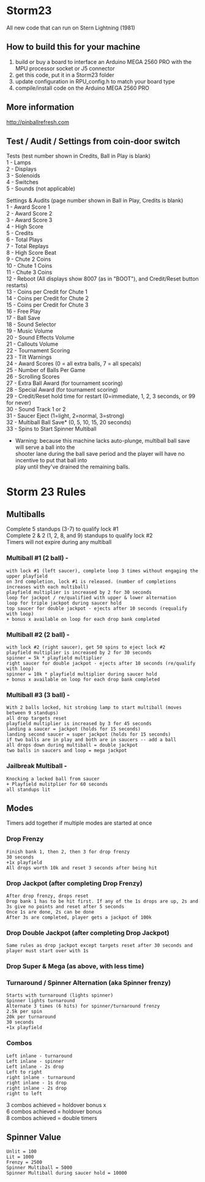 # Storm23  
All new code that can run on Stern Lightning (1981)
  
## How to build this for your machine  
1) build or buy a board to interface an Arduino MEGA 2560 PRO with the MPU processor socket or J5 connector  
2) get this code, put it in a Storm23 folder  
3) update configuration in RPU_config.h to match your board type  
4) compile/install code on the Arduino MEGA 2560 PRO  
  
## More information
http://pinballrefresh.com  
  
## Test / Audit / Settings from coin-door switch
Tests (test number shown in Credits, Ball in Play is blank)  
1 - Lamps  
2 - Displays  
3 - Solenoids  
4 - Switches  
5 - Sounds (not applicable)  

Settings & Audits (page number shown in Ball in Play, Credits is blank)  
1 - Award Score 1  
2 - Award Score 2  
3 - Award Score 3  
4 - High Score  
5 - Credits  
6 - Total Plays  
7 - Total Replays  
8 - High Score Beat  
9 - Chute 2 Coins  
10 - Chute 1 Coins  
11 - Chute 3 Coins  
12 - Reboot (All displays show 8007 (as in "BOOT"), and Credit/Reset button restarts)  
13 - Coins per Credit for Chute 1  
14 - Coins per Credit for Chute 2  
15 - Coins per Credit for Chute 3  
16 - Free Play  
17 - Ball Save  
18 - Sound Selector  
19 - Music Volume  
20 - Sound Effects Volume  
21 - Callouts Volume  
22 - Tournament Scoring  
23 - Tilt Warnings  
24 - Award Scores (0 = all extra balls, 7 = all specals)  
25 - Number of Balls Per Game  
26 - Scrolling Scores  
27 - Extra Ball Award (for tournament scoring)  
28 - Special Award (for tournament scoring)  
29 - Credit/Reset hold time for restart (0=immediate, 1, 2, 3 seconds, or 99 for never)  
30 - Sound Track 1 or 2  
31 - Saucer Eject (1=light, 2=normal, 3=strong)  
32 - Multiball Ball Save* (0, 5, 10, 15, 20 seconds)  
33 - Spins to Start Spinner Multiball  
  
* Warning: because this machine lacks auto-plunge, multiball ball save will serve a ball into the   
  shooter lane during the ball save period and the player will have no incentive to put that ball into   
  play until they've drained the remaining balls.

# Storm 23 Rules  

## Multiballs
Complete 5 standups (3-7) to qualify lock #1  
Complete 2 & 2 (1, 2, 8, and 9) standups to qualify lock #2  
Timers will not expire during any multiball  
  
### Multiball #1 (2 ball) -   
	with lock #1 (left saucer), complete loop 3 times without engaging the upper playfield  
	on 3rd completion, lock #1 is released. (number of completions increases with each multiball)  
	playfield multiplier is increased by 2 for 30 seconds  
	loop for jackpot / re/qualified with upper & lower alternation  
	loop for triple jackpot during saucer hold  
	top saucer for double jackpot - ejects after 10 seconds (requalify with loop)  
	+ bonus x available on loop for each drop bank completed  
  
### Multiball #2 (2 ball) -   
	with lock #2 (right saucer), get 50 spins to eject lock #2  
	playfield multiplier is increased by 2 for 30 seconds  
	spinner = 5k * playfield multiplier  
	right saucer for double jackpot - ejects after 10 seconds (re/qualify with loop)  
 	spinner = 10k * playfield multiplier during saucer hold  
	+ bonus x available on loop for each drop bank completed  

### Multiball #3 (3 ball) -  
	With 2 balls locked, hit strobing lamp to start multiball (moves between 9 standups) 
	all drop targets reset  
	playfield multiplier is increased by 3 for 45 seconds  
	landing a saucer = jackpot (holds for 15 seconds)  
	landing second saucer = super jackpot (holds for 15 seconds)  
	if two balls are in play and both are in saucers -- add a ball  
	all drops down during multiball = double jackpot  
	two balls in saucers and loop = mega jackpot  
	  
### Jailbreak Multiball -  
	Knocking a locked ball from saucer  
	+ Playfield mulitplier for 60 seconds  
	all standups lit  
  

## Modes  
Timers add together if multiple modes are started at once  
  
### Drop Frenzy  
	Finish bank 1, then 2, then 3 for drop frenzy  
	30 seconds  
	+1x playfield  
	All drops worth 10k and reset 3 seconds after being hit  
  
### Drop Jackpot (after completing Drop Frenzy)  
	After drop frenzy, drops reset   
	Drop bank 1 has to be hit first. If any of the 1s drops are up, 2s and 3s give no points and reset after 5 seconds  
	Once 1s are done, 2s can be done  
	After 3s are completed, player gets a jackpot of 100k  
  
### Drop Double Jackpot (after completing Drop Jackpot)  
	Same rules as drop jackpot except targets reset after 30 seconds and player must start over with 1s  
  
### Drop Super & Mega (as above, with less time)  
  

### Turnaround / Spinner Alternation (aka Spinner frenzy)  
	Starts with turnaround (lights spinner)  
	Spinner lights turnaround  
	Alternate 3 times (6 hits) for spinner/turnaround frenzy  
	2.5k per spin  
	20k per turnaround  
	30 seconds  
	+1x playfield  
  
### Combos  
	Left inlane - turnaround  
	Left inlane - spinner  
	Left inlane - 2s drop  
	Left to right  
	right inlane - turnaround  
	right inlane - 1s drop  
	right inlane - 2s drop  
	right to left  

  3 combos achieved = holdover bonus x  
  6 combos achieved = holdover bonus  
  8 combos achieved = double timers  
  
## Spinner Value  
	Unlit = 100  
	Lit = 1000  
	Frenzy = 2500  
	Spinner Multiball = 5000  
	Spinner Multiball during saucer hold = 10000  
  
  
  
